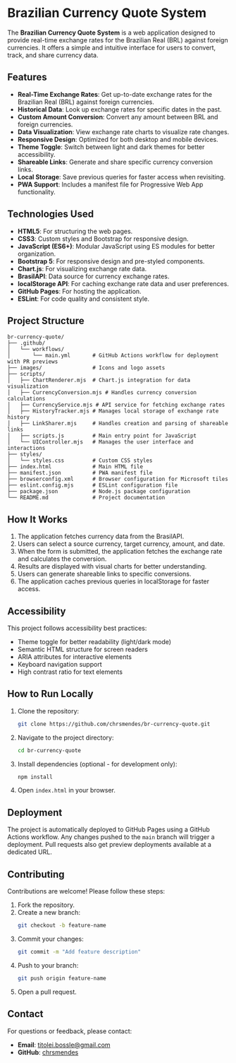 # Brazilian Currency Quote System

The **Brazilian Currency Quote System** is a web application designed to provide real-time exchange rates for the Brazilian Real (BRL) against foreign currencies. It offers a simple and intuitive interface for users to convert, track, and share currency data.

## Features

- **Real-Time Exchange Rates**: Get up-to-date exchange rates for the Brazilian Real (BRL) against foreign currencies.
- **Historical Data**: Look up exchange rates for specific dates in the past.
- **Custom Amount Conversion**: Convert any amount between BRL and foreign currencies.
- **Data Visualization**: View exchange rate charts to visualize rate changes.
- **Responsive Design**: Optimized for both desktop and mobile devices.
- **Theme Toggle**: Switch between light and dark themes for better accessibility.
- **Shareable Links**: Generate and share specific currency conversion links.
- **Local Storage**: Save previous queries for faster access when revisiting.
- **PWA Support**: Includes a manifest file for Progressive Web App functionality.

## Technologies Used

- **HTML5**: For structuring the web pages.
- **CSS3**: Custom styles and Bootstrap for responsive design.
- **JavaScript (ES6+)**: Modular JavaScript using ES modules for better organization.
- **Bootstrap 5**: For responsive design and pre-styled components.
- **Chart.js**: For visualizing exchange rate data.
- **BrasilAPI**: Data source for currency exchange rates.
- **localStorage API**: For caching exchange rate data and user preferences.
- **GitHub Pages**: For hosting the application.
- **ESLint**: For code quality and consistent style.

## Project Structure

```text
br-currency-quote/
├── .github/
│   └── workflows/
│       └── main.yml       # GitHub Actions workflow for deployment with PR previews
├── images/                # Icons and logo assets
├── scripts/
│   ├── ChartRenderer.mjs  # Chart.js integration for data visualization
│   ├── CurrencyConversion.mjs # Handles currency conversion calculations
│   ├── CurrencyService.mjs # API service for fetching exchange rates
│   ├── HistoryTracker.mjs # Manages local storage of exchange rate history
│   ├── LinkSharer.mjs     # Handles creation and parsing of shareable links
│   ├── scripts.js         # Main entry point for JavaScript
│   └── UIController.mjs   # Manages the user interface and interactions
├── styles/
│   └── styles.css         # Custom CSS styles
├── index.html             # Main HTML file
├── manifest.json          # PWA manifest file
├── browserconfig.xml      # Browser configuration for Microsoft tiles
├── eslint.config.mjs      # ESLint configuration file
├── package.json           # Node.js package configuration
└── README.md              # Project documentation
```

## How It Works

1. The application fetches currency data from the BrasilAPI.
2. Users can select a source currency, target currency, amount, and date.
3. When the form is submitted, the application fetches the exchange rate and calculates the conversion.
4. Results are displayed with visual charts for better understanding.
5. Users can generate shareable links to specific conversions.
6. The application caches previous queries in localStorage for faster access.

## Accessibility

This project follows accessibility best practices:

- Theme toggle for better readability (light/dark mode)
- Semantic HTML structure for screen readers
- ARIA attributes for interactive elements
- Keyboard navigation support
- High contrast ratio for text elements

## How to Run Locally

1. Clone the repository:
   ```bash
   git clone https://github.com/chrsmendes/br-currency-quote.git
   ```
2. Navigate to the project directory:
   ```bash
   cd br-currency-quote
   ```
3. Install dependencies (optional - for development only):
   ```bash
   npm install
   ```
4. Open `index.html` in your browser.

## Deployment

The project is automatically deployed to GitHub Pages using a GitHub Actions workflow. Any changes pushed to the `main` branch will trigger a deployment. Pull requests also get preview deployments available at a dedicated URL.

## Contributing

Contributions are welcome! Please follow these steps:

1. Fork the repository.
2. Create a new branch:
   ```bash
   git checkout -b feature-name
   ```
3. Commit your changes:
   ```bash
   git commit -m "Add feature description"
   ```
4. Push to your branch:
   ```bash
   git push origin feature-name
   ```
5. Open a pull request.

## Contact

For questions or feedback, please contact:

- **Email**: titolei.bossle@gmail.com
- **GitHub**: [chrsmendes](https://github.com/chrsmendes)
